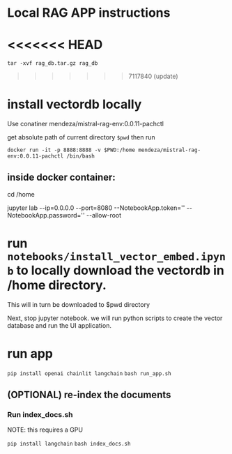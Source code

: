 
# Local RAG APP instructions

<<<<<<< HEAD
=======
`tar -xvf rag_db.tar.gz rag_db`
>>>>>>> 7117840 (update)
# install vectordb locally

Use conatiner mendeza/mistral-rag-env:0.0.11-pachctl

get absolute path of current directory
`$pwd`
then run 

`docker run -it -p 8888:8888 -v $PWD:/home mendeza/mistral-rag-env:0.0.11-pachctl /bin/bash`

## inside docker container: 
cd /home

jupyter lab --ip=0.0.0.0 --port=8080 --NotebookApp.token='' --NotebookApp.password='' --allow-root

# run `notebooks/install_vector_embed.ipynb` to locally download the vectordb in /home directory. 
This will in turn be downloaded to $pwd directory

Next, stop jupyter notebook. we will run python scripts to create the vector database and run the UI application.

# run app
`pip install openai chainlit langchain`
`bash run_app.sh`
## (OPTIONAL) re-index the documents
### Run index_docs.sh

NOTE: this requires a GPU

`pip install langchain`
`bash index_docs.sh`




